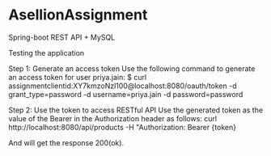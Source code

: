 # AsellionAssignment
Spring-boot REST API + MySQL 

Testing the application

Step 1: Generate an access token
Use the following command to generate an access token for user priya.jain: $ curl assignmentclientid:XY7kmzoNzl100@localhost:8080/oauth/token -d grant_type=password -d username=priya.jain -d password=password

Step 2: Use the token to access RESTful API
Use the generated token as the value of the Bearer in the Authorization header as follows: curl http://localhost:8080/api/products -H "Authorization: Bearer {token}

And will get the response 200(ok).
